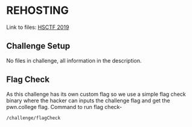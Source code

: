 # REHOSTING

Link to files: [HSCTF 2019](https://github.com/zst-ctf/hsctf-2019-writeups/blob/master/Solved/Welcome_to_Crypto_Land/README.md)

## Challenge Setup
No files in challenge, all information in the description.

## Flag Check
As this challenge has its own custom flag so we use a simple flag check binary where the hacker can inputs the challenge flag and get the pwn.college flag.
Command to run flag check-
```
/challenge/flagCheck
```